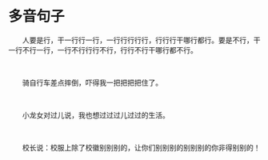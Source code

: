 # 多音句子

　　人要是行，干一行行一行，一行行行行行，行行行干哪行都行。要是不行，干一行不行一行，一行不行行行不行，行行不行干哪行都不行。

<br>

　　骑自行车差点摔倒，吓得我一把把把把住了。

<br>

　　小龙女对过儿说，我也想过过过儿过过的生活。

<br>

　　校长说：校服上除了校徽别别别的，让你们别别别的别别别的你非得别别的！

